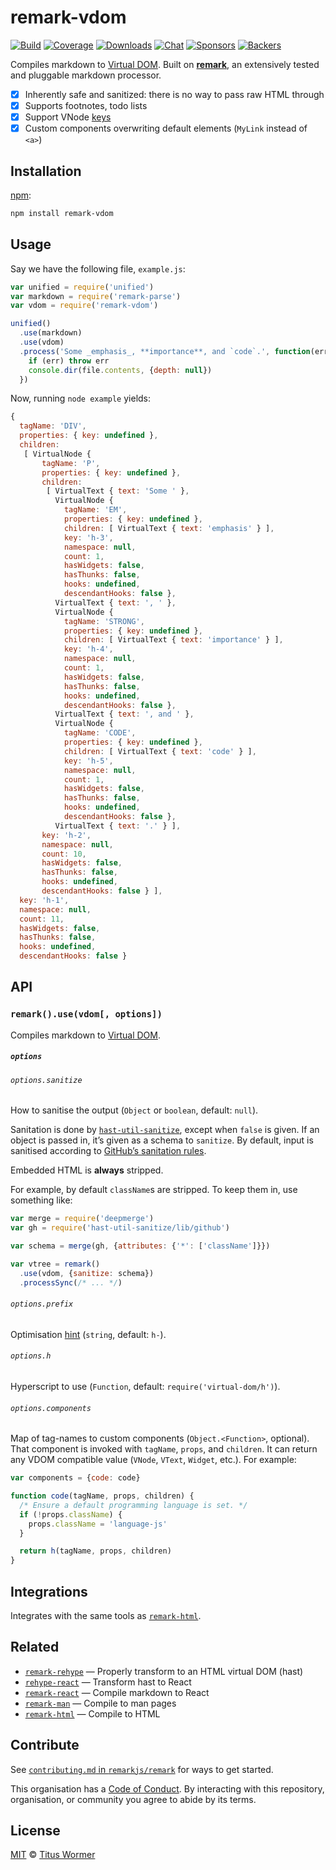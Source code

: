 # remark-vdom

[![Build][build-badge]][build]
[![Coverage][coverage-badge]][coverage]
[![Downloads][downloads-badge]][downloads]
[![Chat][chat-badge]][chat]
[![Sponsors][sponsors-badge]][collective]
[![Backers][backers-badge]][collective]

Compiles markdown to [Virtual DOM][vdom].  Built on [**remark**][remark], an
extensively tested and pluggable markdown processor.

*   [x] Inherently safe and sanitized: there is no way to pass raw HTML through
*   [x] Supports footnotes, todo lists
*   [x] Support VNode [keys][vnode-key]
*   [x] Custom components overwriting default elements
    (`MyLink` instead of `<a>`)

## Installation

[npm][]:

```bash
npm install remark-vdom
```

## Usage

Say we have the following file, `example.js`:

```javascript
var unified = require('unified')
var markdown = require('remark-parse')
var vdom = require('remark-vdom')

unified()
  .use(markdown)
  .use(vdom)
  .process('Some _emphasis_, **importance**, and `code`.', function(err, file) {
    if (err) throw err
    console.dir(file.contents, {depth: null})
  })
```

Now, running `node example` yields:

```js
{
  tagName: 'DIV',
  properties: { key: undefined },
  children:
   [ VirtualNode {
       tagName: 'P',
       properties: { key: undefined },
       children:
        [ VirtualText { text: 'Some ' },
          VirtualNode {
            tagName: 'EM',
            properties: { key: undefined },
            children: [ VirtualText { text: 'emphasis' } ],
            key: 'h-3',
            namespace: null,
            count: 1,
            hasWidgets: false,
            hasThunks: false,
            hooks: undefined,
            descendantHooks: false },
          VirtualText { text: ', ' },
          VirtualNode {
            tagName: 'STRONG',
            properties: { key: undefined },
            children: [ VirtualText { text: 'importance' } ],
            key: 'h-4',
            namespace: null,
            count: 1,
            hasWidgets: false,
            hasThunks: false,
            hooks: undefined,
            descendantHooks: false },
          VirtualText { text: ', and ' },
          VirtualNode {
            tagName: 'CODE',
            properties: { key: undefined },
            children: [ VirtualText { text: 'code' } ],
            key: 'h-5',
            namespace: null,
            count: 1,
            hasWidgets: false,
            hasThunks: false,
            hooks: undefined,
            descendantHooks: false },
          VirtualText { text: '.' } ],
       key: 'h-2',
       namespace: null,
       count: 10,
       hasWidgets: false,
       hasThunks: false,
       hooks: undefined,
       descendantHooks: false } ],
  key: 'h-1',
  namespace: null,
  count: 11,
  hasWidgets: false,
  hasThunks: false,
  hooks: undefined,
  descendantHooks: false }
```

## API

### `remark().use(vdom[, options])`

Compiles markdown to [Virtual DOM][vdom].

##### `options`

###### `options.sanitize`

How to sanitise the output (`Object` or `boolean`, default: `null`).

Sanitation is done by [`hast-util-sanitize`][sanitize], except when
`false` is given.  If an object is passed in, it’s given as a schema
to `sanitize`.  By default, input is sanitised according to [GitHub’s
sanitation rules][github].

Embedded HTML is **always** stripped.

For example, by default `className`s are stripped.  To keep them in,
use something like:

```js
var merge = require('deepmerge')
var gh = require('hast-util-sanitize/lib/github')

var schema = merge(gh, {attributes: {'*': ['className']}})

var vtree = remark()
  .use(vdom, {sanitize: schema})
  .processSync(/* ... */)
```

###### `options.prefix`

Optimisation [hint][] (`string`, default: `h-`).

###### `options.h`

Hyperscript to use (`Function`, default: `require('virtual-dom/h')`).

###### `options.components`

Map of tag-names to custom components (`Object.<Function>`, optional).
That component is invoked with `tagName`, `props`, and `children`.
It can return any VDOM compatible value (`VNode`, `VText`, `Widget`,
etc.).  For example:

```js
var components = {code: code}

function code(tagName, props, children) {
  /* Ensure a default programming language is set. */
  if (!props.className) {
    props.className = 'language-js'
  }

  return h(tagName, props, children)
}
```

## Integrations

Integrates with the same tools as [`remark-html`][remark-html].

## Related

*   [`remark-rehype`](https://github.com/remarkjs/remark-rehype)
    — Properly transform to an HTML virtual DOM (hast)
*   [`rehype-react`](https://github.com/rhysd/rehype-react)
    — Transform hast to React
*   [`remark-react`](https://github.com/mapbox/remark-react)
    — Compile markdown to React
*   [`remark-man`](https://github.com/remarkjs/remark-man)
    — Compile to man pages
*   [`remark-html`][remark-html]
    — Compile to HTML

## Contribute

See [`contributing.md` in `remarkjs/remark`][contributing] for ways to get
started.

This organisation has a [Code of Conduct][coc].  By interacting with this
repository, organisation, or community you agree to abide by its terms.

## License

[MIT][license] © [Titus Wormer][author]

<!-- Definitions -->

[build-badge]: https://img.shields.io/travis/remarkjs/remark-vdom.svg

[build]: https://travis-ci.org/remarkjs/remark-vdom

[coverage-badge]: https://img.shields.io/codecov/c/github/remarkjs/remark-vdom.svg

[coverage]: https://codecov.io/github/remarkjs/remark-vdom

[downloads-badge]: https://img.shields.io/npm/dm/remark-vdom.svg

[downloads]: https://www.npmjs.com/package/remark-vdom

[chat-badge]: https://img.shields.io/badge/join%20the%20community-on%20spectrum-7b16ff.svg

[chat]: https://spectrum.chat/unified/remark

[sponsors-badge]: https://opencollective.com/unified/sponsors/badge.svg

[backers-badge]: https://opencollective.com/unified/backers/badge.svg

[collective]: https://opencollective.com/unified

[license]: license

[author]: https://wooorm.com

[npm]: https://docs.npmjs.com/cli/install

[remark]: https://github.com/remarkjs/remark

[vdom]: https://github.com/Matt-Esch/virtual-dom

[vnode-key]: https://github.com/Matt-Esch/virtual-dom/tree/master/virtual-hyperscript#key

[remark-html]: https://github.com/remarkjs/remark-html

[hint]: https://github.com/Matt-Esch/virtual-dom/tree/master/virtual-hyperscript#key

[sanitize]: https://github.com/syntax-tree/hast-util-sanitize

[github]: https://github.com/syntax-tree/hast-util-sanitize#schema

[contributing]: https://github.com/remarkjs/remark/blob/master/contributing.md

[coc]: https://github.com/remarkjs/remark/blob/master/code-of-conduct.md
